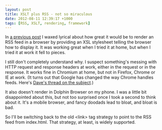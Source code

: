 ```yaml
---
layout: post
title: XSLT plus RSS - not so miraculous
date: 2012-08-11 12:39:17 +1000
tags: [RSS, XSLT, rendering, framework]
---
```

In [a previous post][1] I waxed lyrical about how great it would be to render an RSS feed in a browser by providing an XSL stylesheet telling the browser how to display it. It was working great when I tried it at home, but when I tried it at work it fell to pieces.

I still don't completely understand why. I suspect something's messing with HTTP request and response headers at work, either in the request or in the response. It works fine in Chromium at home, but not in Firefox, Chrome or IE at work. (It turns out that Google has changed the way Chrome handles feeds. Here's [Dave's thread on the subject][2].)

It also doesn't render in Dolphin Browser on my phone. I was a little bit disappointed about this, but not too surprised once I took a second to think about it. It's a mobile browser, and fancy doodads lead to bloat, and bloat is bad.

So I'll be switching back to the old &lt;link&gt; tag strategy to point to the RSS feed from index.html. That strategy, at least, is widely supported.

[1]: /2012/08/11/xslt-plus-rss-equals-the-business.html 
[2]: http://threads.scripting.com/81012ByDw/arrghChromeBrokeRssAgain
